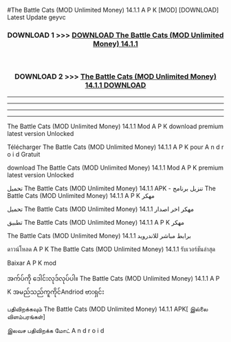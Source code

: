 #The Battle Cats (MOD Unlimited Money) 14.1.1 A P K [MOD] [DOWNLOAD] Latest Update geyvc



<div align="center">

<h3>DOWNLOAD 1 >>> <a href="https://teeasianyam.web.app?sq=The Battle Cats (MOD Unlimited Money) 14.1.1">DOWNLOAD The Battle Cats (MOD Unlimited Money) 14.1.1 </a></h3><br>

<h3>DOWNLOAD 2 >>> <a href="https://teeasianyam.web.app?sq=The Battle Cats (MOD Unlimited Money) 14.1.1 ">The Battle Cats (MOD Unlimited Money) 14.1.1  DOWNLOAD </a></h3>

</div>


----------------------------------------------------------

----------------------------------------------------------

----------------------------------------------------------

----------------------------------------------------------


The Battle Cats (MOD Unlimited Money) 14.1.1  Mod A P K download premium latest version Unlocked

Télécharger The Battle Cats (MOD Unlimited Money) 14.1.1  A P K pour A n d r o i d Gratuit

download The Battle Cats (MOD Unlimited Money) 14.1.1  Mod A P K premium latest version Unlocked

تحميل The Battle Cats (MOD Unlimited Money) 14.1.1  APK - تنزيل برنامج The Battle Cats (MOD Unlimited Money) 14.1.1  A P K مهكر

تحميل The Battle Cats (MOD Unlimited Money) 14.1.1  مهكر اخر اصدار

تطبيق The Battle Cats (MOD Unlimited Money) 14.1.1  A P K مهكر

The Battle Cats (MOD Unlimited Money) 14.1.1  برابط مباشر للاندرويد

ดาวน์โหลด A P K The Battle Cats (MOD Unlimited Money) 14.1.1  รับเวอร์ชันล่าสุด

Baixar A P K mod

အက်ပ်ကို ဒေါင်းလုဒ်လုပ်ပါ။ The Battle Cats (MOD Unlimited Money) 14.1.1  A P K အမည်သည်ကူကိုင်Andriod ဗားရှင်း

பதிவிறக்கவும் The Battle Cats (MOD Unlimited Money) 14.1.1  APK[ இல்லை விளம்பரங்கள்] 
 
இலவச பதிவிறக்க மோட் A n d r o i d



